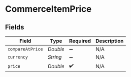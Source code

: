# CommerceItemPrice


## Fields

| Field              | Type               | Required           | Description        |
| ------------------ | ------------------ | ------------------ | ------------------ |
| `compareAtPrice`   | *Double*           | :heavy_minus_sign: | N/A                |
| `currency`         | *String*           | :heavy_minus_sign: | N/A                |
| `price`            | *Double*           | :heavy_check_mark: | N/A                |